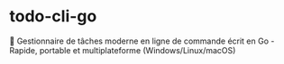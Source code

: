 # todo-cli-go
🚀 Gestionnaire de tâches moderne en ligne de commande écrit en Go - Rapide, portable et multiplateforme (Windows/Linux/macOS)
